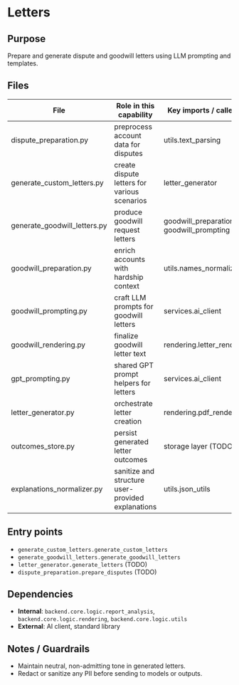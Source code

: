 # Letters

## Purpose
Prepare and generate dispute and goodwill letters using LLM prompting and templates.

## Files
File | Role in this capability | Key imports / called by
--- | --- | ---
dispute_preparation.py | preprocess account data for disputes | utils.text_parsing
generate_custom_letters.py | create dispute letters for various scenarios | letter_generator
generate_goodwill_letters.py | produce goodwill request letters | goodwill_preparation, goodwill_prompting
goodwill_preparation.py | enrich accounts with hardship context | utils.names_normalization
goodwill_prompting.py | craft LLM prompts for goodwill letters | services.ai_client
goodwill_rendering.py | finalize goodwill letter text | rendering.letter_rendering
gpt_prompting.py | shared GPT prompt helpers for letters | services.ai_client
letter_generator.py | orchestrate letter creation | rendering.pdf_renderer
outcomes_store.py | persist generated letter outcomes | storage layer (TODO)
explanations_normalizer.py | sanitize and structure user-provided explanations | utils.json_utils

## Entry points
- `generate_custom_letters.generate_custom_letters`
- `generate_goodwill_letters.generate_goodwill_letters`
- `letter_generator.generate_letters` (TODO)
- `dispute_preparation.prepare_disputes` (TODO)

## Dependencies
- **Internal**: `backend.core.logic.report_analysis`, `backend.core.logic.rendering`, `backend.core.logic.utils`
- **External**: AI client, standard library

## Notes / Guardrails
- Maintain neutral, non-admitting tone in generated letters.
- Redact or sanitize any PII before sending to models or outputs.
